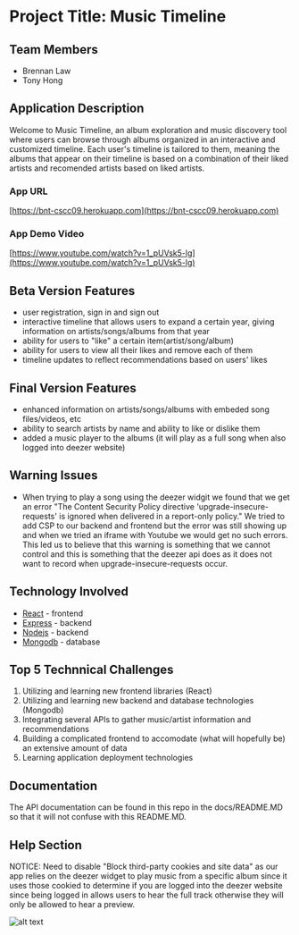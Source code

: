 # Project Title: Music Timeline

## Team Members

- Brennan Law
- Tony Hong

## Application Description

Welcome to Music Timeline, an album exploration and music discovery tool where users can browse through albums organized in an interactive and customized timeline. 
Each user's timeline is tailored to them, meaning the albums that appear on their timeline is based on a combination of their liked artists and recomended artists based on liked artists.

### App URL
[https://bnt-cscc09.herokuapp.com](https://bnt-cscc09.herokuapp.com)

### App Demo Video
[https://www.youtube.com/watch?v=1_pUVsk5-lg](https://www.youtube.com/watch?v=1_pUVsk5-lg)

## Beta Version Features

- user registration, sign in and sign out
- interactive timeline that allows users to expand a certain year, giving information on artists/songs/albums from that year
- ability for users to "like" a certain item(artist/song/album)
- ability for users to view all their likes and remove each of them
- timeline updates to reflect recommendations based on users' likes

## Final Version Features

- enhanced information on artists/songs/albums with embeded song files/videos, etc
- ability to search artists by name and ability to like or dislike them
- added a music player to the albums (it will play as a full song when also logged into deezer website)

## Warning Issues
- When trying to play a song using the deezer widgit we found that we get an error "The Content Security Policy directive 'upgrade-insecure-requests' is ignored when delivered in a report-only policy." We tried to add CSP to our backend and frontend but the error was still showing up and when we tried an iframe with Youtube we would get no such errors. This led us to believe that this warning is something that we cannot control and this is something that the deezer api does as it does not want to record when upgrade-insecure-requests occur.

## Technology Involved

- [React](https://reactjs.org/) - frontend
- [Express](https://expressjs.com/) - backend
- [Nodejs](https://nodejs.org/en/) - backend
- [Mongodb](https://www.mongodb.com/) - database

## Top 5 Technnical Challenges

1) Utilizing and learning new frontend libraries (React)
2) Utilizing and learning new backend and database technologies (Mongodb)
3) Integrating several APIs to gather music/artist information and recommendations
4) Building a complicated frontend to accomodate (what will hopefully be) an extensive amount of data
5) Learning application deployment technologies

## Documentation

The API documentation can be found in this repo in the docs/README.MD so that it will not confuse with this README.MD.

## Help Section

NOTICE: Need to disable "Block third-party cookies and site data" as our app relies on the deezer widget to play music from a specific album since it uses those cookied to determine if you are logged into the deezer website since being logged in allows users to hear the full track otherwise they will only be allowed to hear a preview.

![alt text](https://www.chromium.org/_/rsrc/1444426959784/for-testers/bug-reporting-guidelines/uncaught-securityerror-failed-to-read-the-localstorage-property-from-window-access-is-denied-for-this-document/blockthirdpartycookies.png)
